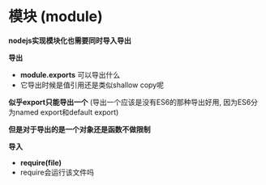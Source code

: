 # 模块 (module)

**nodejs实现模块化也需要同时导入导出**



**导出**

- **module.exports** 可以导出什么
- 它导出时候是值引用还是类似shallow copy呢

**似乎export只能导出一个** (导出一个应该是没有ES6的那种导出好用, 因为ES6分为named export和default export)

**但是对于导出的是一个对象还是函数不做限制**





**导入**

- **require(file)**
- require会运行该文件吗







